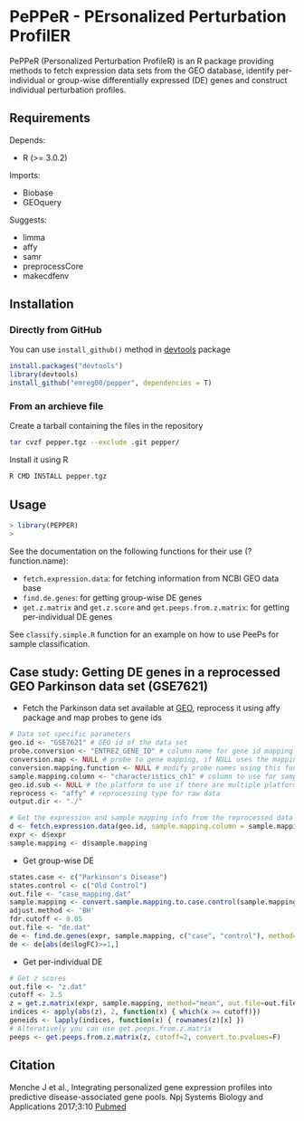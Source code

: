 # PePPeR - PErsonalized Perturbation ProfilER

PePPeR (Personalized Perturbation ProfileR) is an R package providing methods to fetch expression data sets from the GEO database, identify per-individual or group-wise differentially expressed (DE) genes and construct individual perturbation profiles. 

## Requirements

Depends:
-    R (>= 3.0.2)

Imports:
-    Biobase
-    GEOquery

Suggests:
-    limma
-    affy
-    samr
-    preprocessCore
-    makecdfenv


## Installation

### Directly from GitHub
You can use `install_github()` method in [devtools](https://github.com/hadley/devtools) package

```R
install.packages("devtools")
library(devtools)
install_github("emreg00/pepper", dependencies = T)
```


### From an archieve file 
Create a tarball containing the files in the repository

```bash
tar cvzf pepper.tgz --exclude .git pepper/
```

Install it using R

```R
R CMD INSTALL pepper.tgz
```

## Usage

```R
> library(PEPPER)
> 
```

See the documentation on the following functions for their use (?function.name):
- `fetch.expression.data`: for fetching information from NCBI GEO data base 
- `find.de.genes`: for getting group-wise DE genes
- `get.z.matrix` and `get.z.score` and `get.peeps.from.z.matrix`: for getting per-individual DE genes

See `classify.simple.R` function for an example on how to use PeePs for sample classification.


## Case study: Getting DE genes in a reprocessed GEO Parkinson data set (GSE7621)

- Fetch the Parkinson data set available at [GEO](http://www.ncbi.nlm.nih.gov/geo/query/acc.cgi?acc=GSE7621), reprocess it using affy package and map probes to gene ids

```R
# Data set specific parameters
geo.id <- "GSE7621" # GEO id of the data set
probe.conversion <- "ENTREZ_GENE_ID" # column name for gene id mapping
conversion.map <- NULL # probe to gene mapping, if NULL uses the mapping in the data set
conversion.mapping.function <- NULL # modify probe names using this function 
sample.mapping.column <- "characteristics_ch1" # column to use for sample mapping
geo.id.sub <- NULL # the platform to use if there are multiple platform annotations
reprocess <- "affy" # reprocessing type for raw data
output.dir <- "./"

# Get the expression and sample mapping info from the reprocessed data set
d <- fetch.expression.data(geo.id, sample.mapping.column = sample.mapping.column, do.log2 = NULL, probe.conversion = probe.conversion, conversion.map = conversion.map, conversion.mapping.function = conversion.mapping.function, output.dir = output.dir, geo.id.sub = geo.id.sub, reprocess = reprocess)
expr <- d$expr
sample.mapping <- d$sample.mapping
```

- Get group-wise DE
```R
states.case <- c("Parkinson's Disease")
states.control <- c("Old Control") 
out.file <- "case_mapping.dat"
sample.mapping <- convert.sample.mapping.to.case.control(sample.mapping, states.case, states.control, out.file = out.file)
adjust.method <- 'BH'
fdr.cutoff <- 0.05
out.file <- "de.dat"
de <- find.de.genes(expr, sample.mapping, c("case", "control"), method="limma", out.file, adjust.method=adjust.method, cutoff=fdr.cutoff, functional.enrichment="kegg") 
de <- de[abs(de$logFC)>=1,]
```

- Get per-individual DE
```R
# Get z scores
out.file <- "z.dat"
cutoff <- 2.5
z = get.z.matrix(expr, sample.mapping, method="mean", out.file=out.file)
indices <- apply(abs(z), 2, function(x) { which(x >= cutoff)})
geneids <- lapply(indices, function(x) { rownames(z)[x] })
# Alteratively you can use get.peeps.from.z.matrix
peeps <- get.peeps.from.z.matrix(z, cutoff=2, convert.to.pvalues=F) 
```


## Citation

Menche J et al., Integrating personalized gene expression profiles into predictive disease-associated gene pools. Npj Systems Biology and Applications 2017;3:10 [Pubmed](https://www.ncbi.nlm.nih.gov/pubmed/28649437)

